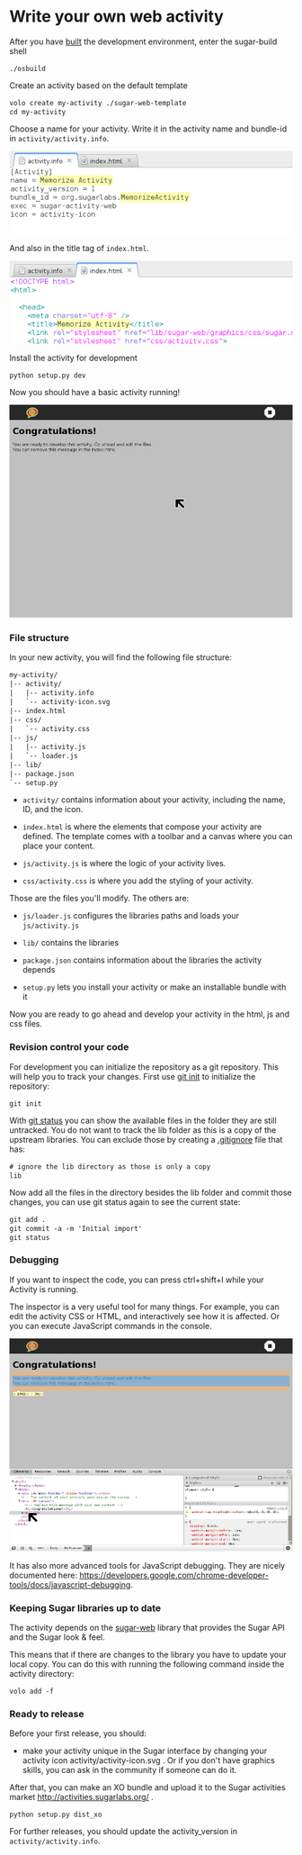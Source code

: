 Write your own web activity
===========================

After you have [built](dev-environ.md.html) the development environment, enter
the sugar-build shell

    ./osbuild

Create an activity based on the default template

    volo create my-activity ./sugar-web-template
    cd my-activity

Choose a name for your activity.  Write it in the activity name and
bundle-id in `activity/activity.info`.

![activity.info](images/activity-info.png "activity.info")

And also in the title tag of `index.html`.

![index.html](images/activity-html.png "index.html")

Install the activity for development

    python setup.py dev

Now you should have a basic activity running!


![Activity template](images/activity-template.png "Activity template")


### File structure

In your new activity, you will find the following file structure:

    my-activity/
    |-- activity/
    |   |-- activity.info
    |   `-- activity-icon.svg
    |-- index.html
    |-- css/
    |   `-- activity.css
    |-- js/
    |   |-- activity.js
    |   `-- loader.js
    |-- lib/
    |-- package.json
    `-- setup.py

* `activity/` contains information about your activity, including the
  name, ID, and the icon.

* `index.html` is where the elements that compose your activity are
  defined.  The template comes with a toolbar and a canvas where you
  can place your content.

* `js/activity.js` is where the logic of your activity lives.

* `css/activity.css` is where you add the styling of your activity.

Those are the files you'll modify.  The others are:

* `js/loader.js` configures the libraries paths and loads your
  `js/activity.js`

* `lib/` contains the libraries

* `package.json` contains information about the libraries the activity
  depends

* `setup.py` lets you install your activity or make an installable
  bundle with it

Now you are ready to go ahead and develop your activity in the html,
js and css files.

### Revision control your code

For development you can initialize the repository as a git
repository. This will help you to track your changes. First use [git
init](https://www.kernel.org/pub/software/scm/git/docs/git-init.html)
to initialize the repository:

    git init

With [git
status](https://www.kernel.org/pub/software/scm/git/docs/git-status.html)
you can show the available files in the folder they are still
untracked. You do not want to track the lib folder as this is a copy
of the upstream libraries. You can exclude those by creating a
[.gitignore](https://www.kernel.org/pub/software/scm/git/docs/gitignore.html)
file that has:

    # ignore the lib directory as those is only a copy
    lib

Now add all the files in the directory besides the lib folder and
commit those changes, you can use git status again to see the current
state:

    git add .
    git commit -a -m 'Initial import'
    git status

### Debugging

If you want to inspect the code, you can press ctrl+shift+I while your
Activity is running.

The inspector is a very useful tool for many things. For example, you
can edit the activity CSS or HTML, and interactively see how it is
affected. Or you can execute JavaScript commands in the console.

![Activity inspector](images/activity-inspector.png "Activity inspector")

It has also more advanced tools for JavaScript debugging. They are
nicely documented here:
<https://developers.google.com/chrome-developer-tools/docs/javascript-debugging>.

### Keeping Sugar libraries up to date

The activity depends on the
[sugar-web](http://github.com/sugarlabs/sugar-html-activity) library
that provides the Sugar API and the Sugar look & feel.

This means that if there are changes to the library you have to update your
local copy. You can do this with running the following command inside the
activity directory:

    volo add -f

### Ready to release

Before your first release, you should:

* make your activity unique in the Sugar interface by changing your
  activity icon activity/activity-icon.svg .  Or if you don't have
  graphics skills, you can ask in the community if someone can do it.

After that, you can make an XO bundle and upload it to the Sugar
activities market <http://activities.sugarlabs.org/> .

    python setup.py dist_xo

For further releases, you should update the activity_version in
`activity/activity.info`.
